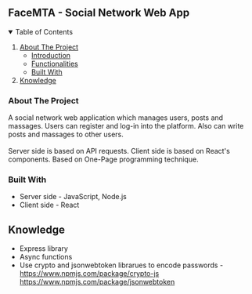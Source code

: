 
<!-- PROJECT LOGO -->
## FaceMTA - Social Network Web App
 
<!-- TABLE OF CONTENTS -->
<details open="open">
  <summary>Table of Contents</summary>
  <ol>
    <li>
      <a href="#about-the-project">About The Project</a>
      <ul>
        <li><a href="#introduction">Introduction</a></li>
        <li><a href="#functionalities">Functionalities</a></li>
        <li><a href="#built-with">Built With</a></li>
      </ul>
    </li>
    <li><a href="#usage">Knowledge</a></li>
  </ol>
</details>



<!-- ABOUT THE PROJECT -->
### About The Project
A social network web application which manages users, posts and massages.
Users can register and log-in into the platform. Also can write posts and massages to other users.
<br></br>
Server side is based on API requests.
Client side is based on React's components.
Based on One-Page programming technique.


### Built With
* Server side - JavaScript, Node.js
* Client side - React

## Knowledge
* Express library
* Async functions
* Use crypto and jsonwebtoken librarues to encode passwords - 
https://www.npmjs.com/package/crypto-js
https://www.npmjs.com/package/jsonwebtoken


